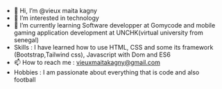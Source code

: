 - 👋 Hi, I’m @vieux maita kagny
- 👀 I’m interested in technology
- 🌱 I’m currently learning Software developper at Gomycode and mobile gaming application development at UNCHK(virtual university from senegal)
- Skills : I have learned how to use HTML, CSS and some its framework (Bootstrap,Tailwind css),  Javascript with Dom and ES6
- 📫 How to reach me : vieuxmaitakagny@gmail.com
- Hobbies : I am passionate about everything that is code and also football

<!---
vieuxkagny/vieuxkagny is a ✨ special ✨ repository because its `README.md` (this file) appears on your GitHub profile.
You can click the Preview link to take a look at your changes.
--->
